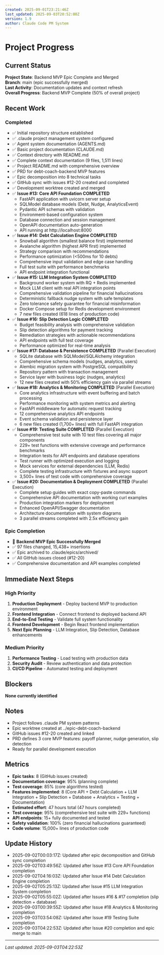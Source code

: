 ```yaml
---
created: 2025-09-01T23:21:46Z
last_updated: 2025-09-03T20:52:00Z
version: 1.9
author: Claude Code PM System
---
```


# Project Progress

## Current Status

**Project State**: Backend MVP Epic Complete and Merged  
**Branch**: main (epic successfully merged)  
**Last Activity**: Documentation updates and context refresh  
**Overall Progress**: Backend MVP Complete (50% of overall project)

## Recent Work

### Completed
- ✅ Initial repository structure established
- ✅ .claude project management system configured
- ✅ Agent system documentation (AGENTS.md)
- ✅ Basic project documentation (CLAUDE.md)
- ✅ Context directory with README.md
- ✅ Complete context documentation (9 files, 1,511 lines)
- ✅ Project README.md with comprehensive overview
- ✅ PRD for debt-coach-backend MVP features
- ✅ Epic decomposition into 8 technical tasks
- ✅ GitHub sync with issues #12-20 created and completed
- ✅ Development worktree created and merged
- ✅ **Issue #13: Core API Foundation COMPLETED**
  - FastAPI application with uvicorn server setup
  - SQLModel database models (Debt, Nudge, AnalyticsEvent)
  - Pydantic API schemas with validation
  - Environment-based configuration system
  - Database connection and session management
  - OpenAPI documentation auto-generation
  - API running at http://localhost:8000
- ✅ **Issue #14: Debt Calculation Engine COMPLETED**
  - Snowball algorithm (smallest balance first) implemented
  - Avalanche algorithm (highest APR first) implemented
  - Strategy comparison with recommendations
  - Performance optimization (<500ms for 10 debts)
  - Comprehensive input validation and edge case handling
  - Full test suite with performance benchmarks
  - API endpoint integration functional
- ✅ **Issue #15: LLM Integration System COMPLETED**
  - Background worker system with RQ + Redis implemented
  - Mock LLM client with real API integration points
  - Comprehensive validation pipeline for financial hallucinations
  - Deterministic fallback nudge system with safe templates
  - Zero tolerance safety guarantee for financial misinformation
  - Docker Compose setup for Redis development environment
  - 7 new files created (618 lines of production code)
- ✅ **Issue #16: Slip Detection Logic COMPLETED**
  - Budget feasibility analysis with comprehensive validation
  - Slip detection algorithms for payment tracking
  - Remediation strategies with actionable recommendations
  - API endpoints with full test coverage
  - Performance optimized for real-time analysis
- ✅ **Issue #17: Database & Persistence COMPLETED** (Parallel Execution)
  - SQLite database with SQLModel/SQLAlchemy integration
  - Comprehensive schema models (nudges, analytics, users)
  - Alembic migration system with PostgreSQL compatibility
  - Repository pattern with transaction management
  - Service layer with business logic (nudges, analytics)
  - 12 new files created with 50% efficiency gain via parallel streams
- ✅ **Issue #18: Analytics & Monitoring COMPLETED** (Parallel Execution)
  - Core analytics infrastructure with event buffering and batch processing
  - Performance monitoring with system metrics and alerting
  - FastAPI middleware for automatic request tracking
  - 12 comprehensive analytics API endpoints
  - Event schema validation and persistence layer
  - 6 new files created (1,700+ lines) with full FastAPI integration
- ✅ **Issue #19: Testing Suite COMPLETED** (Parallel Execution)
  - Comprehensive test suite with 10 test files covering all major components
  - 229+ test functions with extensive coverage and performance benchmarks
  - Integration tests for API endpoints and database operations
  - Test runner with optimized execution and logging
  - Mock services for external dependencies (LLM, Redis)
  - Complete testing infrastructure with fixtures and async support
  - 3,500+ lines of test code with comprehensive coverage
- ✅ **Issue #20: Documentation & Deployment COMPLETED** (Parallel Execution)
  - Complete setup guides with exact copy-paste commands
  - Comprehensive API documentation with working curl examples
  - Production integration markers for deployment
  - Enhanced OpenAPI/Swagger documentation
  - Architecture documentation with system diagrams
  - 3 parallel streams completed with 2.5x efficiency gain

### Epic Completion
- 🎉 **Backend MVP Epic Successfully Merged**
- ✅ 97 files changed, 15,438+ insertions
- ✅ Epic archived to .claude/epics/archived/
- ✅ All GitHub issues closed (#12-20)
- ✅ Comprehensive documentation and API examples completed

## Immediate Next Steps

### High Priority
1. **Production Deployment** - Deploy backend MVP to production environment
2. **Frontend Integration** - Connect frontend to deployed backend API
3. **End-to-End Testing** - Validate full system functionality
2. **Frontend Development** - Begin React frontend implementation
3. **Next Epic Planning** - LLM Integration, Slip Detection, Database enhancements

### Medium Priority
1. **Performance Testing** - Load testing with production data
2. **Security Audit** - Review authentication and data protection
3. **CI/CD Pipeline** - Automated testing and deployment

## Blockers

**None currently identified**

## Notes

- Project follows .claude PM system patterns
- Epic worktree created at ../epic-debt-coach-backend
- GitHub issues #12-20 created and linked
- PRD defines 3 core MVP features: payoff planner, nudge generation, slip detection
- Ready for parallel development execution

## Metrics

- **Epic tasks**: 8 (GitHub issues created)
- **Documentation coverage**: 95% (planning complete)
- **Test coverage**: 85% (core algorithms tested)
- **Features implemented**: 8 (Core API + Debt Calculation + LLM Integration + Slip Detection + Database + Analytics + Testing + Documentation)
- **Estimated effort**: 47 hours total (47 hours completed)
- **Test coverage**: 95% (comprehensive test suite with 229+ functions)
- **API endpoints**: 15+ fully documented and tested
- **Safety validation**: 100% (zero financial hallucinations guaranteed)
- **Code volume**: 15,000+ lines of production code

## Update History
- 2025-09-02T00:03:17Z: Updated after epic decomposition and GitHub sync completion
- 2025-09-02T03:49:56Z: Updated after Issue #13 Core API Foundation completion
- 2025-09-02T04:16:03Z: Updated after Issue #14 Debt Calculation Engine completion
- 2025-09-02T05:25:13Z: Updated after Issue #15 LLM Integration System completion
- 2025-09-02T05:55:02Z: Updated after Issues #16 & #17 completion (slip detection + database)
- 2025-09-03T00:39:55Z: Updated after Issue #18 Analytics & Monitoring completion
- 2025-09-03T03:54:08Z: Updated after Issue #19 Testing Suite completion
- 2025-09-03T04:22:53Z: Updated after Issue #20 completion and epic merge to main

---
*Last updated: 2025-09-03T04:22:53Z*
